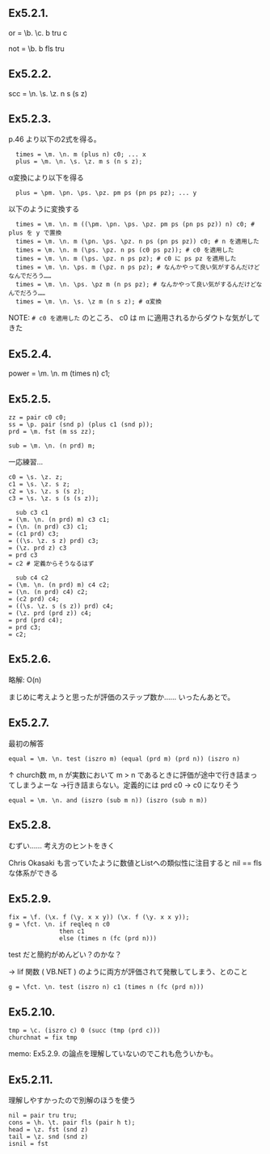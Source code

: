 ## Ex5.2.1.

or = \b. \c. b tru c

not = \b. b fls tru

## Ex5.2.2.

scc = \n. \s. \z. n s (s z)

## Ex5.2.3.

p.46 より以下の2式を得る。

```
  times = \m. \n. m (plus n) c0; ... x
  plus = \m. \n. \s. \z. m s (n s z);
```

α変換により以下を得る

```
  plus = \pm. \pn. \ps. \pz. pm ps (pn ps pz); ... y
```

以下のように変換する

```
  times = \m. \n. m ((\pm. \pn. \ps. \pz. pm ps (pn ps pz)) n) c0; # plus を y で置換
  times = \m. \n. m (\pn. \ps. \pz. n ps (pn ps pz)) c0; # n を適用した
  times = \m. \n. m (\ps. \pz. n ps (c0 ps pz)); # c0 を適用した
  times = \m. \n. m (\ps. \pz. n ps pz); # c0 に ps pz を適用した
  times = \m. \n. \ps. m (\pz. n ps pz); # なんかやって良い気がするんだけどなんでだろう……
  times = \m. \n. \ps. \pz m (n ps pz); # なんかやって良い気がするんだけどなんでだろう……
  times = \m. \n. \s. \z m (n s z); # α変換
```

NOTE: `# c0 を適用した` のところ、 c0 は m に適用されるからダウトな気がしてきた


## Ex5.2.4.

power = \m. \n. m (times n) c1;

## Ex5.2.5.

```
zz = pair c0 c0;
ss = \p. pair (snd p) (plus c1 (snd p));
prd = \m. fst (m ss zz);
```


```
sub = \m. \n. (n prd) m;
```

一応練習...


```
c0 = \s. \z. z;
c1 = \s. \z. s z;
c2 = \s. \z. s (s z);
c3 = \s. \z. s (s (s z));
```


```
  sub c3 c1
= (\m. \n. (n prd) m) c3 c1;
= (\n. (n prd) c3) c1;
= (c1 prd) c3;
= ((\s. \z. s z) prd) c3;
= (\z. prd z) c3
= prd c3
= c2 # 定義からそうなるはず

  sub c4 c2
= (\m. \n. (n prd) m) c4 c2;
= (\n. (n prd) c4) c2;
= (c2 prd) c4;
= ((\s. \z. s (s z)) prd) c4;
= (\z. prd (prd z)) c4;
= prd (prd c4);
= prd c3;
= c2;
```

## Ex5.2.6.

略解: O(n)

まじめに考えようと思ったが評価のステップ数か……
いったんあとで。


## Ex5.2.7.

最初の解答

```
equal = \m. \n. test (iszro m) (equal (prd m) (prd n)) (iszro n)
```

↑
church数 m, n が実数において m > n であるときに評価が途中で行き詰まってしまうよーな
→行き詰まらない。定義的には prd c0 -> c0 になりそう

```
equal = \m. \n. and (iszro (sub m n)) (iszro (sub n m))
```

## Ex5.2.8.

むずい……
考え方のヒントをきく

Chris Okasaki も言っていたように数値とListへの類似性に注目すると nil == fls な体系ができる

## Ex5.2.9.

```
fix = \f. (\x. f (\y. x x y)) (\x. f (\y. x x y));
g = \fct. \n. if reqleq n c0
              then c1
              else (times n (fc (prd n)))
```

test だと簡約がめんどい？のかな？

-> Iif 関数 ( VB.NET ) のように両方が評価されて発散してしまう、とのこと

```
g = \fct. \n. test (iszro n) c1 (times n (fc (prd n)))
```

## Ex5.2.10.

```
tmp = \c. (iszro c) 0 (succ (tmp (prd c)))
churchnat = fix tmp
```

memo: Ex5.2.9. の論点を理解していないのでこれも危ういかも。

## Ex5.2.11.

理解しやすかったので別解のほうを使う

```
nil = pair tru tru;
cons = \h. \t. pair fls (pair h t);
head = \z. fst (snd z)
tail = \z. snd (snd z)
isnil = fst
```


